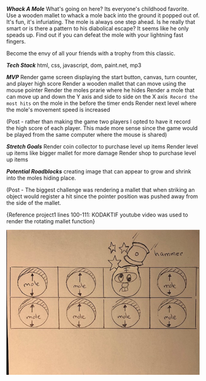 *****Whack A Mole*****
What's going on here?
Its everyone's childhood favorite. Use a wooden mallet to whack a mole back into the ground it popped out of. It's fun, it's infuriating.  The mole is always one step ahead. Is he really that smart or is there a pattern to his diabolical escape?  It seems like he only speads up. Find out if you can defeat the mole with your lightning fast fingers. 

Become the envy of all your friends with a trophy from this classic.

*****Tech Stack*****
html, css, javascript, dom, paint.net, mp3

*****MVP*****
Render game screen displaying the start button, canvas, turn counter, and player high score
Render a wooden mallet that can move using the mouse pointer
Render the moles prarie where he hides 
Render a mole that can move up and down the Y axis and side to side on the X axis`
Record the most hits` on the mole in the before the timer ends 
Render next level where the mole's movement speed is increased

(Post - rather than making the game two players I opted to have it record the high score of each player.  This made more sense since the game would be played from the same computer where the mouse is shared)

*****Stretch Goals*****
Render coin collector to purchase level up items
Render level up items like bigger mallet for more damage
Render shop to purchase level up items

*****Potential Roadblocks*****
creating image that can appear to grow and shrink into the moles hiding place.

(Post - The biggest challenge was rendering a mallet that when striking an object would register a hit since the pointer position was pushed away from the side of the mallet.

{Reference project1 lines 100-111: KODAKTIF youtube video was used to render the rotating mallet function}

![](2022-02-04-10-19-54.png)